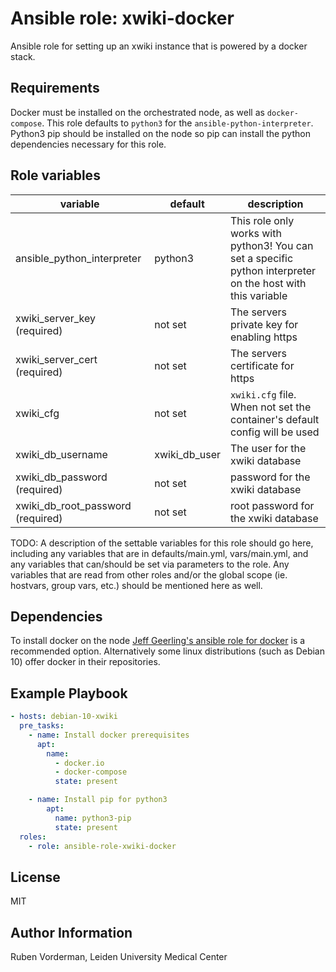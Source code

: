 Ansible role: xwiki-docker
==========================

Ansible role for setting up an xwiki instance that is powered by a docker stack.

Requirements
------------

Docker must be installed on the orchestrated node, as well as `docker-compose`.
This role defaults to `python3` for the `ansible-python-interpreter`.
Python3 pip should be installed on the node so pip can install the python
dependencies necessary for this role.

Role variables
--------------

|variable|default|description|
|--------|-------|-----------|
|ansible_python_interpreter| python3 |  This role only works with python3! You can set a specific python interpreter on the host with this variable|
|xwiki_server_key (required)| not set | The servers private key for enabling https|
|xwiki_server_cert (required)| not set | The servers certificate for https|
|xwiki_cfg| not set | `xwiki.cfg` file. When not set the container's default config will be used|
|xwiki_db_username| xwiki_db_user | The user for the xwiki database|
|xwiki_db_password (required) | not set | password for the xwiki database|
|xwiki_db_root_password (required) | not set | root password for the xwiki database|



TODO: A description of the settable variables for this role should go here, including any variables that are in defaults/main.yml, vars/main.yml, and any variables that can/should be set via parameters to the role. Any variables that are read from other roles and/or the global scope (ie. hostvars, group vars, etc.) should be mentioned here as well.

Dependencies
------------

To install docker on the node [Jeff Geerling's ansible role for docker](
https://galaxy.ansible.com/geerlingguy/docker) is a recommended option.
Alternatively some linux distributions (such as Debian 10) offer docker in their repositories.

Example Playbook
----------------

```YAML
- hosts: debian-10-xwiki
  pre_tasks:
    - name: Install docker prerequisites
      apt:
        name:
          - docker.io
          - docker-compose
          state: present

    - name: Install pip for python3
        apt:
          name: python3-pip
          state: present
  roles:
    - role: ansible-role-xwiki-docker
```

License
-------

MIT

Author Information
------------------

Ruben Vorderman, Leiden University Medical Center
